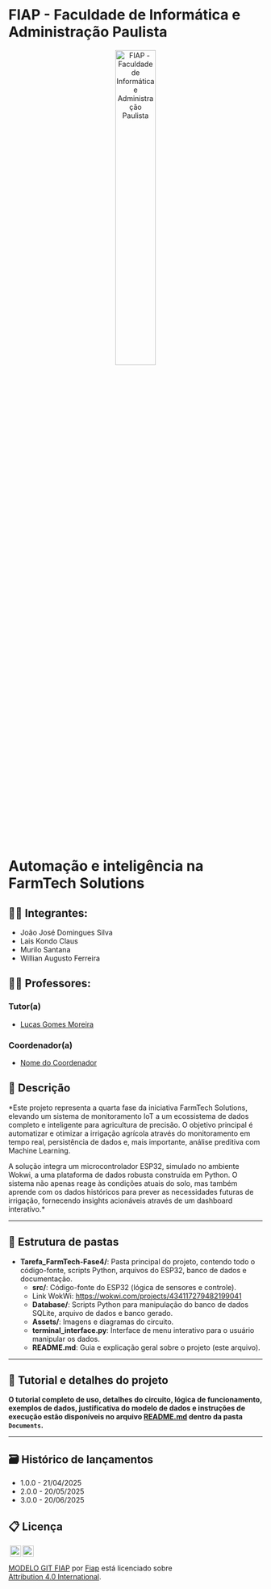 # FIAP - Faculdade de Informática e Administração Paulista 

<p align="center">
<a href="https://www.fiap.com.br/"><img src="Assets/logo-fiap.png" alt="FIAP - Faculdade de Informática e Administração Paulista" border="0" width=40% height=40%></a>
</p>

# Automação e inteligência na FarmTech Solutions

## 👨‍🎓 Integrantes: 
- João José Domingues Silva
- Lais Kondo Claus
- Murilo Santana
- Willian Augusto Ferreira

## 👩‍🏫 Professores:
### Tutor(a) 
- [Lucas Gomes Moreira](https://www.linkedin.com/company/inova-fusca)
### Coordenador(a)
- [Nome do Coordenador](https://www.linkedin.com/company/inova-fusca)

## 📜 Descrição

*Este projeto representa a quarta fase da iniciativa FarmTech Solutions, elevando um sistema de monitoramento IoT a um ecossistema de dados completo e inteligente para agricultura de precisão. O objetivo principal é automatizar e otimizar a irrigação agrícola através do monitoramento em tempo real, persistência de dados e, mais importante, análise preditiva com Machine Learning.

A solução integra um microcontrolador ESP32, simulado no ambiente Wokwi, a uma plataforma de dados robusta construída em Python. O sistema não apenas reage às condições atuais do solo, mas também aprende com os dados históricos para prever as necessidades futuras de irrigação, fornecendo insights acionáveis através de um dashboard interativo.*

---

## 📁 Estrutura de pastas

- **Tarefa_FarmTech-Fase4/**: Pasta principal do projeto, contendo todo o código-fonte, scripts Python, arquivos do ESP32, banco de dados e documentação.
  - **src/**: Código-fonte do ESP32 (lógica de sensores e controle).
  - Link WokWi: https://wokwi.com/projects/434117279482199041
  - **Database/**: Scripts Python para manipulação do banco de dados SQLite, arquivo de dados e banco gerado.
  - **Assets/**: Imagens e diagramas do circuito.
  - **terminal_interface.py**: Interface de menu interativo para o usuário manipular os dados.
  - **README.md**: Guia e explicação geral sobre o projeto (este arquivo).

---

## 📖 Tutorial e detalhes do projeto

**O tutorial completo de uso, detalhes do circuito, lógica de funcionamento, exemplos de dados, justificativa do modelo de dados e instruções de execução estão disponíveis no arquivo [README.md](/Documents/README.md) dentro da pasta `Documents`.**

---

## 🗃 Histórico de lançamentos

* 1.0.0 - 21/04/2025
* 2.0.0 - 20/05/2025
* 3.0.0 - 20/06/2025

## 📋 Licença

<img style="height:22px!important;margin-left:3px;vertical-align:text-bottom;" src="https://mirrors.creativecommons.org/presskit/icons/cc.svg?ref=chooser-v1"><img style="height:22px!important;margin-left:3px;vertical-align:text-bottom;" src="https://mirrors.creativecommons.org/presskit/icons/by.svg?ref=chooser-v1"><p xmlns:cc="http://creativecommons.org/ns#" xmlns:dct="http://purl.org/dc/terms/"><a property="dct:title" rel="cc:attributionURL" href="https://github.com/agodoi/template">MODELO GIT FIAP</a> por <a rel="cc:attributionURL dct:creator" property="cc:attributionName" href="https://fiap.com.br">Fiap</a> está licenciado sobre <a href="http://creativecommons.org/licenses/by/4.0/?ref=chooser-v1" target="_blank" rel="license noopener noreferrer" style="display:inline-block;">Attribution 4.0 International</a>.</p>
